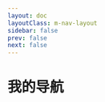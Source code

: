 ```yaml
---
layout: doc
layoutClass: m-nav-layout
sidebar: false
prev: false
next: false
---
```


<style src="/.vitepress/theme/style/nav.css"></style>

<script setup>
import { NAV_DATA } from '/.vitepress/theme/utils/data'
</script>

# 我的导航

<MNavLinks v-for="{title, items} in NAV_DATA" :title="title" :items="items"/>

